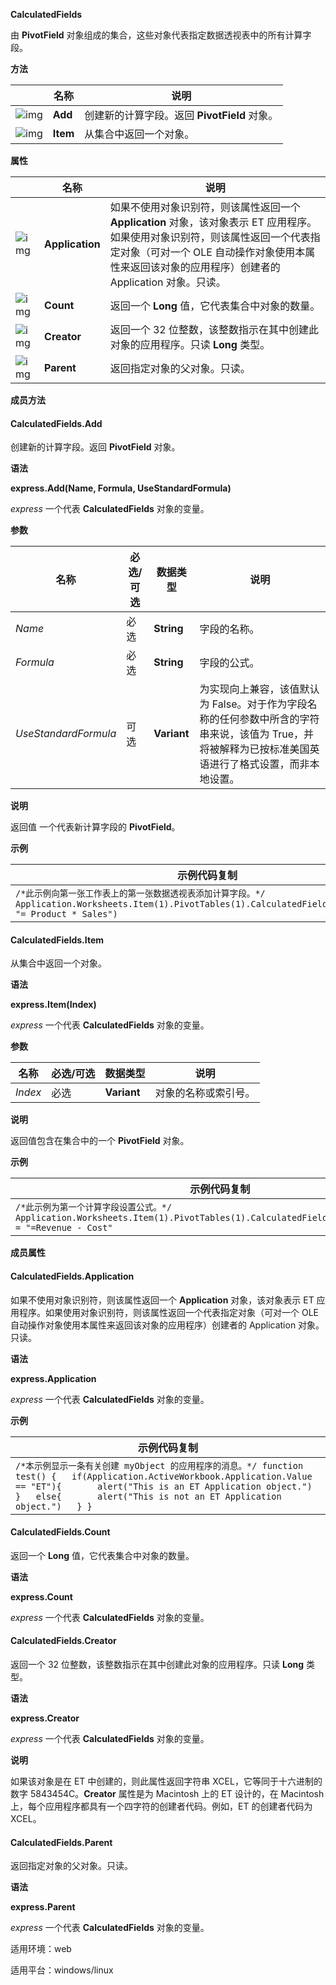 **CalculatedFields**



由 **PivotField** 对象组成的集合，这些对象代表指定数据透视表中的所有计算字段。

**方法**

|                                                              | 名称     | 说明                                         |
| ------------------------------------------------------------ | -------- | -------------------------------------------- |
| ![img](https://qn.cache.wpscdn.cn/encs/doc/office_v19/gif/methods.gif) | **Add**  | 创建新的计算字段。返回 **PivotField** 对象。 |
| ![img](https://qn.cache.wpscdn.cn/encs/doc/office_v19/gif/methods.gif) | **Item** | 从集合中返回一个对象。                       |

**属性**

|                                                              | 名称            | 说明                                                         |
| ------------------------------------------------------------ | --------------- | ------------------------------------------------------------ |
| ![img](https://qn.cache.wpscdn.cn/encs/doc/office_v19/gif/properties.gif) | **Application** | 如果不使用对象识别符，则该属性返回一个 **Application** 对象，该对象表示 ET 应用程序。如果使用对象识别符，则该属性返回一个代表指定对象（可对一个 OLE 自动操作对象使用本属性来返回该对象的应用程序）创建者的 Application 对象。只读。 |
| ![img](https://qn.cache.wpscdn.cn/encs/doc/office_v19/gif/properties.gif) | **Count**       | 返回一个 **Long** 值，它代表集合中对象的数量。               |
| ![img](https://qn.cache.wpscdn.cn/encs/doc/office_v19/gif/properties.gif) | **Creator**     | 返回一个 32 位整数，该整数指示在其中创建此对象的应用程序。只读 **Long** 类型。 |
| ![img](https://qn.cache.wpscdn.cn/encs/doc/office_v19/gif/properties.gif) | **Parent**      | 返回指定对象的父对象。只读。                                 |

**成员方法**

#### **CalculatedFields.Add**

创建新的计算字段。返回 **PivotField** 对象。

**语法**

**express.Add(Name, Formula, UseStandardFormula)**

*express*   一个代表 **CalculatedFields** 对象的变量。

**参数**

| **名称**             | **必选/可选** | **数据类型** | **说明**                                                     |
| -------------------- | ------------- | ------------ | ------------------------------------------------------------ |
| *Name*               | 必选          | **String**   | 字段的名称。                                                 |
| *Formula*            | 必选          | **String**   | 字段的公式。                                                 |
| *UseStandardFormula* | 可选          | **Variant**  | 为实现向上兼容，该值默认为 False。对于作为字段名称的任何参数中所含的字符串来说，该值为 True，并将被解释为已按标准美国英语进行了格式设置，而非本地设置。 |

**说明**

返回值
一个代表新计算字段的 **PivotField**。

**示例**

| 示例代码复制                                                 |
| ------------------------------------------------------------ |
| `/*此示例向第一张工作表上的第一张数据透视表添加计算字段。*/ Application.Worksheets.Item(1).PivotTables(1).CalculatedFields().Add("PxS", "= Product * Sales")` |

#### **CalculatedFields.Item**

从集合中返回一个对象。

**语法**

**express.Item(Index)**

*express*   一个代表 **CalculatedFields** 对象的变量。

**参数**

| **名称** | **必选/可选** | **数据类型** | **说明**             |
| -------- | ------------- | ------------ | -------------------- |
| *Index*  | 必选          | **Variant**  | 对象的名称或索引号。 |

**说明**

返回值包含在集合中的一个 **PivotField** 对象。

**示例**

| 示例代码复制                                                 |
| ------------------------------------------------------------ |
| `/*此示例为第一个计算字段设置公式。*/ Application.Worksheets.Item(1).PivotTables(1).CalculatedFields().Item(1).Formula = "=Revenue - Cost"` |

**成员属性**

#### **CalculatedFields.Application**

如果不使用对象识别符，则该属性返回一个 **Application** 对象，该对象表示 ET 应用程序。如果使用对象识别符，则该属性返回一个代表指定对象（可对一个 OLE 自动操作对象使用本属性来返回该对象的应用程序）创建者的 Application 对象。只读。

**语法**

**express.Application**

*express*   一个代表 **CalculatedFields** 对象的变量。

**示例**

| 示例代码复制                                                 |
| ------------------------------------------------------------ |
| `/*本示例显示一条有关创建 myObject 的应用程序的消息。*/ function test() {   if(Application.ActiveWorkbook.Application.Value == "ET"){       alert("This is an ET Application object.")   }   else{       alert("This is not an ET Application object.")   } }` |

#### **CalculatedFields.Count**

返回一个 **Long** 值，它代表集合中对象的数量。

**语法**

**express.Count**

*express*   一个代表 **CalculatedFields** 对象的变量。

#### **CalculatedFields.Creator**

返回一个 32 位整数，该整数指示在其中创建此对象的应用程序。只读 **Long** 类型。

**语法**

**express.Creator**

*express*   一个代表 **CalculatedFields** 对象的变量。

**说明**

如果该对象是在 ET 中创建的，则此属性返回字符串 XCEL，它等同于十六进制的数字 5843454C。**Creator** 属性是为 Macintosh 上的 ET 设计的，在 Macintosh 上，每个应用程序都具有一个四字符的创建者代码。例如，ET 的创建者代码为 XCEL。

#### **CalculatedFields.Parent**

返回指定对象的父对象。只读。

**语法**

**express.Parent**

*express*   一个代表 **CalculatedFields** 对象的变量。

适用环境：web

适用平台：windows/linux
